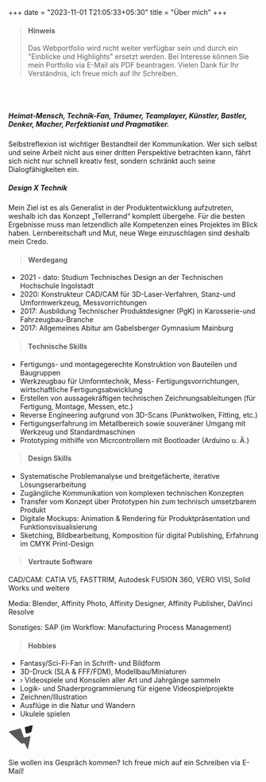 +++
date = "2023-11-01 T21:05:33+05:30"
title = "Über mich" 
+++


 > ####  Hinweis
 > Das Webportfolio wird nicht weiter verfügbar sein und durch ein "Einblicke und Highlights" ersetzt werden.
 > Bei Interesse können Sie mein Portfolio via E-Mail als PDF beantragen. Vielen Dank für Ihr Verständnis, ich freue mich auf Ihr Schreiben.

<br/>
<br/>



##### Heimat-Mensch, Technik-Fan, Träumer, Teamplayer, Künstler, Bastler,	Denker, Macher, Perfektionist und Pragmatiker.





Selbstreflexion ist wichtiger Bestandteil der Kommunikation. Wer sich selbst und seine Arbeit nicht aus einer dritten Perspektive betrachten kann, fährt sich nicht nur schnell kreativ fest, sondern schränkt auch seine Dialogfähigkeiten ein.	


##### Design X Technik	
Mein Ziel ist es als Generalist in der Produktentwicklung aufzutreten, weshalb ich das Konzept „Tellerrand“ komplett übergehe. Für die besten Ergebnisse muss man letzendlich alle Kompetenzen eines Projektes im Blick haben.
Lernbereitschaft und Mut, neue Wege einzuschlagen sind deshalb mein Credo.





>#### Werdegang

* 2021 - dato: Studium Technisches Design an der Technischen Hochschule Ingolstadt
* 2020: Konstrukteur CAD/CAM für 3D-Laser-Verfahren, Stanz-und Umformwerkzeug, Messvorrichtungen
* 2017: Ausbildung Technischer Produktdesigner (PgK) in Karosserie-und Fahrzeugbau-Branche
* 2017: Allgemeines Abitur am Gabelsberger Gymnasium Mainburg

>#### Technische Skills

* Fertigungs- und montagegerechte Konstruktion von Bauteilen und Baugruppen
* Werkzeugbau für Umformtechnik, Mess- Fertigungsvorrichtungen, wirtschaftliche Fertigungsabwicklung
* Erstellen von aussagekräftigen technischen Zeichnungsableitungen (für Fertigung, Montage, Messen, etc.)
* Reverse Engineering aufgrund von 3D-Scans (Punktwolken, Fitting, etc.)
* Fertigungserfahrung im Metallbereich sowie souveräner Umgang mit Werkzeug und Standardmaschinen
* Prototyping mithilfe von Micrcontrollern mit Bootloader (Arduino u. Ä.)

>#### Design Skills

* Systematische Problemanalyse und breitgefächerte, iterative Lösungserarbeitung
* Zugängliche Kommunikation von komplexen technischen Konzepten
* Transfer vom Konzept über Prototypen hin zum technisch umsetzbarem Produkt
* Digitale Mockups: Animation & Rendering für Produktpräsentation und Funktionsvisualisierung
* Sketching, Bildbearbeitung, Komposition für digital Publishing, Erfahrung im CMYK Print-Design


>#### Vertraute Software
CAD/CAM: CATIA V5, FASTTRIM, Autodesk FUSION 360, VERO VISI, Solid Works und weitere

Media: Blender, Affinity Photo, Affinity Designer, Affinity Publisher, DaVinci Resolve

Sonstiges:  SAP (im Workflow: Manufacturing Process Management)



>#### Hobbies
* Fantasy/Sci-Fi-Fan in Schrift- und Bildform
* 3D-Druck (SLA & FFF/FDM), Modellbau/Miniaturen
* ›	Videospiele und Konsolen aller Art und Jahrgänge sammeln
* Logik- und Shaderprogrammierung für eigene Videospielprojekte
* Zeichnen/Illustration
* Ausflüge in die Natur und Wandern
* Ukulele spielen

![image_0][2]

Sie wollen ins Gespräch kommen? Ich freue mich auf ein Schreiben via E-Mail!


[2]: /img/icon_small.png
